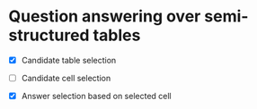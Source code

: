 # Question answering over semi-structured tables

- [x] Candidate table selection
- [ ] Candidate cell selection
- [x] Answer selection based on selected cell

